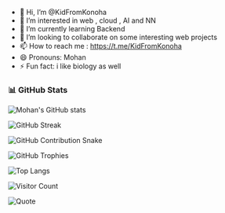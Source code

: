 - 👋 Hi, I’m @KidFromKonoha
- 👀 I’m interested in web , cloud , AI and NN
- 🌱 I’m currently learning Backend
- 💞️ I’m looking to collaborate on some interesting web projects
- 📫 How to reach me : https://t.me/KidFromKonoha
- 😄 Pronouns: Mohan
- ⚡ Fun fact: i like biology as well
### 📊 GitHub Stats

![Mohan's GitHub stats](https://github-readme-stats.vercel.app/api?username=KidFromKonoha&show_icons=true&theme=dark)

![GitHub Streak](https://github-readme-streak-stats.herokuapp.com/?user=KidFromKonoha&theme=radical)

![GitHub Contribution Snake](https://github.com/KidFromKonoha/KidFromKonoha/blob/output/github-contribution-grid-snake.svg)



![GitHub Trophies](https://github-profile-trophy.vercel.app/?username=KidFromKonoha&theme=dark)


![Top Langs](https://github-readme-stats.vercel.app/api/top-langs/?username=KidFromKonoha&layout=compact&theme=radical)


![Visitor Count](https://komarev.com/ghpvc/?username=KidFromKonoha&color=yellow)

![Quote](https://quotes-github-readme.vercel.app/api?type=horizontal&theme=radical)


